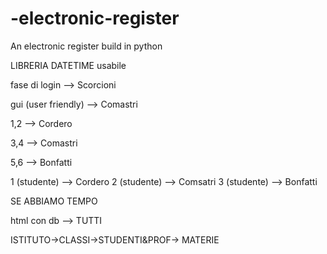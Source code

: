 # -electronic-register
An electronic register build in python


LIBRERIA DATETIME usabile

fase di login —> Scorcioni

gui (user friendly) —> Comastri

1,2 —> Cordero

3,4 —> Comastri

5,6 —> Bonfatti

1 (studente) —> Cordero
2 (studente) —> Comsatri
3 (studente) —> Bonfatti

SE ABBIAMO TEMPO

html con db —> TUTTI

ISTITUTO→CLASSI→STUDENTI&PROF→ MATERIE
